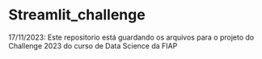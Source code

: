 # Streamlit_challenge

17/11/2023: Este repositorio está guardando os arquivos para o projeto do Challenge 2023 do curso de Data Science da FIAP
